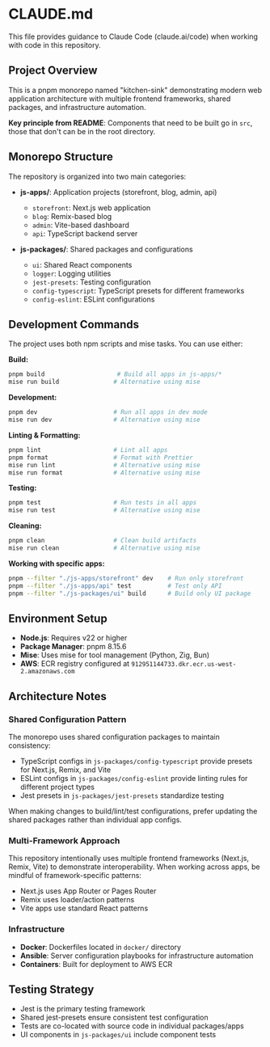 # CLAUDE.md

This file provides guidance to Claude Code (claude.ai/code) when working with code in this repository.

## Project Overview

This is a pnpm monorepo named "kitchen-sink" demonstrating modern web application architecture with multiple frontend frameworks, shared packages, and infrastructure automation.

**Key principle from README**: Components that need to be built go in `src`, those that don't can be in the root directory.

## Monorepo Structure

The repository is organized into two main categories:

- **js-apps/**: Application projects (storefront, blog, admin, api)
  - `storefront`: Next.js web application
  - `blog`: Remix-based blog
  - `admin`: Vite-based dashboard
  - `api`: TypeScript backend server

- **js-packages/**: Shared packages and configurations
  - `ui`: Shared React components
  - `logger`: Logging utilities
  - `jest-presets`: Testing configuration
  - `config-typescript`: TypeScript presets for different frameworks
  - `config-eslint`: ESLint configurations

## Development Commands

The project uses both npm scripts and mise tasks. You can use either:

**Build:**
```bash
pnpm build                    # Build all apps in js-apps/*
mise run build               # Alternative using mise
```

**Development:**
```bash
pnpm dev                     # Run all apps in dev mode
mise run dev                 # Alternative using mise
```

**Linting & Formatting:**
```bash
pnpm lint                    # Lint all apps
pnpm format                  # Format with Prettier
mise run lint                # Alternative using mise
mise run format              # Alternative using mise
```

**Testing:**
```bash
pnpm test                    # Run tests in all apps
mise run test                # Alternative using mise
```

**Cleaning:**
```bash
pnpm clean                   # Clean build artifacts
mise run clean               # Alternative using mise
```

**Working with specific apps:**
```bash
pnpm --filter "./js-apps/storefront" dev    # Run only storefront
pnpm --filter "./js-apps/api" test          # Test only API
pnpm --filter "./js-packages/ui" build      # Build only UI package
```

## Environment Setup

- **Node.js**: Requires v22 or higher
- **Package Manager**: pnpm 8.15.6
- **Mise**: Uses mise for tool management (Python, Zig, Bun)
- **AWS**: ECR registry configured at `912951144733.dkr.ecr.us-west-2.amazonaws.com`

## Architecture Notes

### Shared Configuration Pattern

The monorepo uses shared configuration packages to maintain consistency:
- TypeScript configs in `js-packages/config-typescript` provide presets for Next.js, Remix, and Vite
- ESLint configs in `js-packages/config-eslint` provide linting rules for different project types
- Jest presets in `js-packages/jest-presets` standardize testing

When making changes to build/lint/test configurations, prefer updating the shared packages rather than individual app configs.

### Multi-Framework Approach

This repository intentionally uses multiple frontend frameworks (Next.js, Remix, Vite) to demonstrate interoperability. When working across apps, be mindful of framework-specific patterns:
- Next.js uses App Router or Pages Router
- Remix uses loader/action patterns
- Vite apps use standard React patterns

### Infrastructure

- **Docker**: Dockerfiles located in `docker/` directory
- **Ansible**: Server configuration playbooks for infrastructure automation
- **Containers**: Built for deployment to AWS ECR

## Testing Strategy

- Jest is the primary testing framework
- Shared jest-presets ensure consistent test configuration
- Tests are co-located with source code in individual packages/apps
- UI components in `js-packages/ui` include component tests
